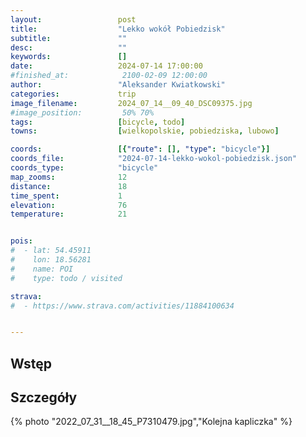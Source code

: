 ```yaml
---
layout:                 post
title:                  "Lekko wokół Pobiedzisk"
subtitle:               ""
desc:                   ""
keywords:               []
date:                   2024-07-14 17:00:00
#finished_at:            2100-02-09 12:00:00
author:                 "Aleksander Kwiatkowski"
categories:             trip
image_filename:         2024_07_14__09_40_DSC09375.jpg
#image_position:         50% 70%
tags:                   [bicycle, todo]
towns:                  [wielkopolskie, pobiedziska, lubowo]

coords:                 [{"route": [], "type": "bicycle"}]
coords_file:            "2024-07-14-lekko-wokol-pobiedzisk.json"
coords_type:            "bicycle"
map_zooms:              12
distance:               18
time_spent:             1
elevation:              76
temperature:            21


pois:
#  - lat: 54.45911
#    lon: 18.56281
#    name: POI
#    type: todo / visited

strava:
#  - https://www.strava.com/activities/11884100634


---
```



## Wstęp

## Szczegóły

{% photo "2022_07_31__18_45_P7310479.jpg","Kolejna kapliczka" %}
